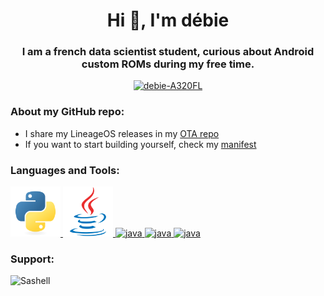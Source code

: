 <h1 align="center">Hi 👋, I'm débie</h1>
<h3 align="center">I am a french data scientist student, curious about Android custom ROMs during my free time.</h3>

<p align="center"> <a href="https://github.com/ryo-ma/github-profile-trophy"><img src="https://github-profile-trophy.vercel.app/?username=debie-A320FL&column=4&margin-w=15&margin-h=15" alt="debie-A320FL" /></a> </p>

<h3 align="left">About my GitHub repo:</h3>	

- I share my LineageOS releases in my [OTA repo](https://github.com/debie-A320FL/OTA/releases)
- If you want to start building yourself, check my [manifest](https://github.com/debie-A320FL/android_manifest_samsung_a3y17lte)

<h3 align="left">Languages and Tools:</h3>
<p align="left"> <a href="https://www.python.org" target="_blank" rel="noreferrer"> <img src="https://raw.githubusercontent.com/devicons/devicon/master/icons/python/python-original.svg" alt="python" width="80" height="80"/>
<a href="https://www.java.com" target="_blank" rel="noreferrer"> <img src="https://raw.githubusercontent.com/devicons/devicon/master/icons/java/java-original.svg" alt="java" width="80" height="80"/> </a>
<a href="https://www.w3schools.com/c/index.php" target="_blank" rel="noreferrer"> <img src="https://cdn.freebiesupply.com/logos/large/2x/c-2975-logo-png-transparent.png" alt="java" width="80" height="80"/> </a>
<a href="https://www.r-project.org/" target="_blank" rel="noreferrer"> <img src="https://activators4windows.com/wp-content/uploads/2021/02/logo-1024x1024.png" alt="java" width="80" height="80"/> </a>
<a href="https://www.sas.com" target="_blank" rel="noreferrer"> <img src="https://upload.wikimedia.org/wikipedia/commons/thumb/1/10/SAS_logo_horiz.svg/1280px-SAS_logo_horiz.svg.png" alt="java" width="100" height="80"/> </a>


<h3 align="left">Support:</h3>
<p><a href="https://www.paypal.com/paypalme/debieXDA"> <img align="left" src="http://amfhr.com/wp-content/uploads/2020/05/paypal.png" height="50" width="
(0" alt="Sashell" /></a></p><br><br>
